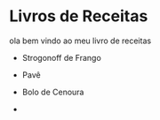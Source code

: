 # Livros de Receitas

ola bem vindo ao meu livro de receitas

- Strogonoff de Frango   

- Pavê

- Bolo de Cenoura

- 
